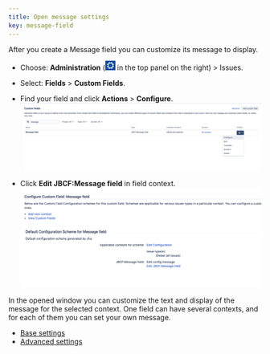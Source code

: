 ```yaml
---
title: Open message settings
key: message-field
---
```

After you create a Message field you can customize its message to display.

* Choose: **Administration** (<img src="/uploads/atlassian/cog_icon.png " style="width:20px"/> in the top panel on the right) > Issues.

* Select: **Fields** > **Custom Fields**.

* Find your field and click **Actions** > **Configure**.
<a href="/uploads/message-field/open-config.png"><img src="/uploads/message-field/open-config.png" style="width:600px"/></a>

* Click **Edit JBCF:Message field** in field context.
<a href="/uploads/message-field/edit-config.png"><img src="/uploads/message-field/edit-config.png" style="width:600px"/></a>

In the opened window you can customize the text and display of the message for the selected context.
One field can have several contexts, and for each of them you can set your own message.

* [Base settings](/docs/message-field/base-settings/)
* [Advanced settings](/docs/message-field/advanced-settings/)


